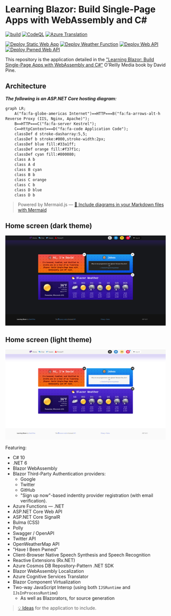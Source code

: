 # Learning Blazor: Build Single-Page Apps with WebAssembly and C#

[![build](https://github.com/IEvangelist/learning-blazor/actions/workflows/build-validation.yml/badge.svg)](https://github.com/IEvangelist/learning-blazor/actions/workflows/build-validation.yml) [![CodeQL](https://github.com/IEvangelist/learning-blazor/actions/workflows/codeql-analysis.yml/badge.svg)](https://github.com/IEvangelist/learning-blazor/actions/workflows/codeql-analysis.yml) [![Azure Translation](https://github.com/IEvangelist/learning-blazor/actions/workflows/machine-translation.yml/badge.svg)](https://github.com/IEvangelist/learning-blazor/actions/workflows/machine-translation.yml)

[![Deploy Static Web App](https://github.com/IEvangelist/learning-blazor/actions/workflows/deploy-az-static-webapp.yml/badge.svg)](https://github.com/IEvangelist/learning-blazor/actions/workflows/deploy-az-static-webapp.yml)
[![Deploy Weather Function](https://github.com/IEvangelist/learning-blazor/actions/workflows/deploy-az-func.yml/badge.svg)](https://github.com/IEvangelist/learning-blazor/actions/workflows/deploy-az-func.yml) [![Deploy Web API](https://github.com/IEvangelist/learning-blazor/actions/workflows/deploy-az-webapi.yml/badge.svg)](https://github.com/IEvangelist/learning-blazor/actions/workflows/deploy-az-webapi.yml) [![Deploy Pwned Web API](https://github.com/IEvangelist/learning-blazor/actions/workflows/deploy-az-pwnedapi.yml/badge.svg)](https://github.com/IEvangelist/learning-blazor/actions/workflows/deploy-az-pwnedapi.yml)

This repository is the application detailed in the ["Learning Blazor: Build Single-Page Apps with WebAssembly and C#"][learning-blazor] O'Reilly Media book by David Pine.

[learning-blazor]: https://bit.ly/learning-blazor

## Architecture

_**The following is an ASP.NET Core hosting diagram:**_

```mermaid
graph LR;
    A("fa:fa-globe-americas Internet")==HTTP===B("fa:fa-arrows-alt-h Reverse Proxy (IIS, Nginx, Apache)");
    B==HTTP===C("fa:fa-server Kestrel");
    C==HttpContext===D("fa:fa-code Application Code");
    classDef d stroke-dasharray:5,5;
    classDef b stroke:#000,stroke-width:2px;
    classDef blue fill:#33a1ff;
    classDef orange fill:#f37f1c;
    classDef cyan fill:#800080;
    class A b
    class A d
    class B cyan
    class B b
    class C orange
    class C b
    class D blue
    class D b
```

> Powered by Mermaid.js
> &mdash; [🔗 Include diagrams in your Markdown files with Mermaid](https://github.blog/2022-02-14-include-diagrams-markdown-files-mermaid/)

## Home screen (dark theme)

![Learning Blazor: Home screen (dark theme)](images/home-screen-dark.png)

## Home screen (light theme)

![Learning Blazor: Home screen (light theme)](images/home-screen-light.png)

Featuring:

- C# 10
- .NET 6
- Blazor WebAssembly
- Blazor Third-Party Authentication providers:
  - Google
  - Twitter
  - GitHub
  - "Sign up now"-based indentity provider registration (with email verification).
- Azure Functions &mdash; .NET
- ASP.NET Core Web API
- ASP.NET Core SignalR
- Bulma (CSS)
- Polly
- Swagger / OpenAPI
- Twitter API
- OpenWeatherMap API
- "Have I Been Pwned"
- Client-Browser Native Speech Synthesis and Speech Recognition
- Reactive Extensions (Rx.NET)
- Azure Cosmos DB Repository-Pattern .NET SDK
- Blazor WebAssembly Localization
- Azure Cognitive Services Translator
- Blazor Component Virtualization
- Two-way JavaScript Interop (using both `IJSRuntime` and `IJsInProcessRuntime`)
  - As well as Blazorators, for source generation

> [💡 Ideas](https://gist.github.com/IEvangelist/d43abafb64d207bff25e60769e986bbd) for the application to include.
